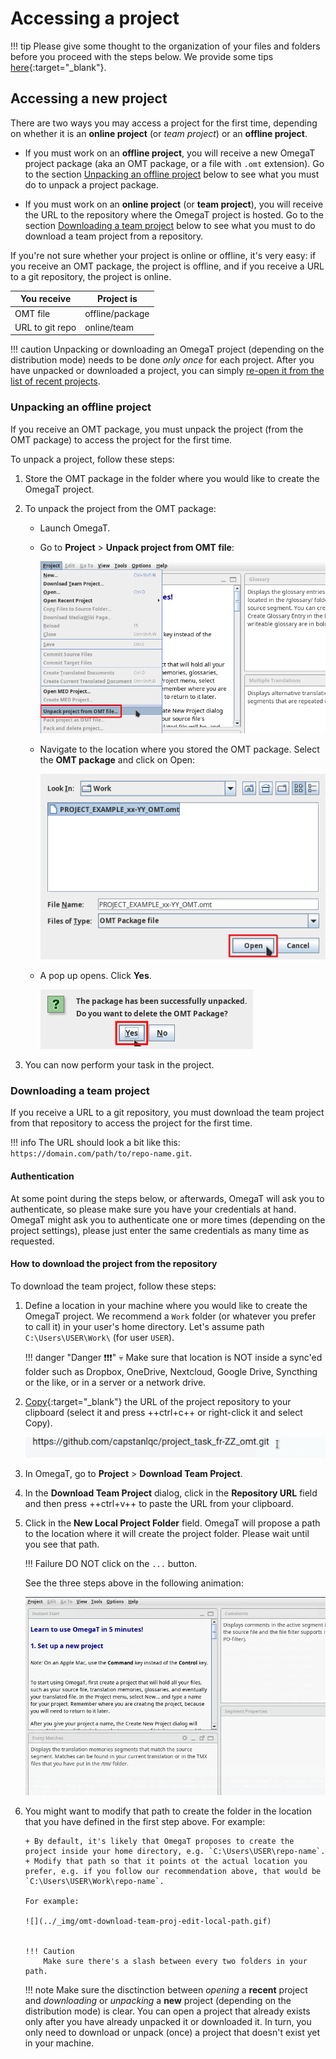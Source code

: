 # Accessing a project

<!-- prettier-ignore -->
!!! tip
    Please give some thought to the organization of your files and folders before you proceed with the steps below. We provide some tips [here](../../misc/tips/#file-organization){:target="\_blank"}.

<!-- @todo: add file organization tips -->

## Accessing a new project

There are two ways you may access a project for the first time, depending on whether it is an **online project** (or _team project_) or an **offline project**.

- If you must work on an **offline project**, you will receive a new OmegaT project package (aka an OMT package, or a file with `.omt` extension). Go to the section [Unpacking an offline project](#unpacking-an-offline-project) below to see what you must do to unpack a project package.

- If you must work on an **online project** (or **team project**), you will receive the URL to the repository where the OmegaT project is hosted. Go to the section [Downloading a team project](#downloading-a-team-project) below to see what you must to do download a team project from a repository.

If you're not sure whether your project is online or offline, it's very easy: if you receive an OMT package, the project is offline, and if you receive a URL to a git repository, the project is online.

| You receive     | Project is      |
| --------------- | --------------- |
| OMT file        | offline/package |
| URL to git repo | online/team     |

<!-- prettier-ignore -->
!!! caution
    Unpacking or downloading an OmegaT project (depending on the distribution mode) needs to be done _only once_ for each project. After you have unpacked or downloaded a project, you can simply [re-open it from the list of recent projects](re-opening-an-existing-project).

<!-- @todo: " If you unpack the OMT file again, you might overwrite your changes and lose your work." to be tested... -->

### Unpacking an offline project

If you receive an OMT package, you must unpack the project (from the OMT package) to access the project for the first time.

To unpack a project, follow these steps:

1. Store the OMT package in the folder where you would like to create the OmegaT project.<!-- @todo: tips on file organization -->

2. To unpack the project from the OMT package:

   - Launch OmegaT.

   - Go to **Project** > **Unpack project from OMT file**:<!-- @todo: update screenshot -->

     ![](../_img/01_import_omt_package.png)
       <!-- @todo: update screenshot, current version -->

       <!-- ![](../_img/01_import_omt_package.jpg){ align=right } -->

   - Navigate to the location where you stored the OMT package. Select the **OMT package** and click on Open:

     ![](../_img/02_open_omt_package.png)

   - A pop up opens. Click **Yes**.

     ![](../_img/03_delete_original_package.png)

3. You can now perform your task in the project.

### Downloading a team project

If you receive a URL to a git repository, you must download the team project from that repository to access the project for the first time.

<!-- prettier-ignore -->
!!! info
    The URL should look a bit like this: `https://domain.com/path/to/repo-name.git`.

#### Authentication

At some point during the steps below, or afterwards, OmegaT will ask you to authenticate, so please make sure you have your credentials at hand. OmegaT might ask you to authenticate one or more times (depending on the project settings), please just enter the same credentials as many time as requested.

#### How to download the project from the repository

To download the team project, follow these steps:

1.  Define a location in your machine where you would like to create the OmegaT project. We recommend a `Work` folder (or whatever you prefer to call it) in your user's home directory. Let's assume path `C:\Users\USER\Work\` (for user `USER`).

    !!! danger "Danger ❗❗❗"
    💀
    Make sure that location is NOT inside a sync'ed folder such as Dropbox, OneDrive, Nextcloud, Google Drive, Syncthing or the like, or in a server or a network drive.

2.  [Copy](../../tips/#how-to-copy-paste-a-url){:target="\_blank"} the URL of the project repository to your clipboard (select it and press ++ctrl+c++ or right-click it and select Copy).

    ![](../_img/copy-url.gif)

3.  In OmegaT, go to **Project** > **Download Team Project**.
    <!-- @todo: update screenshot -->
    <!-- ![](../_img/download-team-project.png) -->

    <!-- That will open the **Download Team Project** dialog. -->
    <!-- ![](../_img/download-git-dialog.png) -->

4.  In the **Download Team Project** dialog, click in the **Repository URL** field and then press ++ctrl+v++ to paste the URL from your clipboard.

5.  Click in the **New Local Project Folder** field. OmegaT will propose a path to the location where it will create the project folder. Please wait until you see that path.

    !!! Failure
    DO NOT click on the `...` button.

    <!-- ![](../_img/download-git-dialog-default-values.png) -->
    <!-- ![](../_img/download-team-project.gif) -->

    See the three steps above in the following animation:

    ![](../_img/omt-download-team-proj-up-to-local-path.gif)

6.  You might want to modify that path to create the folder in the location that you have defined in the first step above. For example:

        + By default, it's likely that OmegaT proposes to create the project inside your home directory, e.g. `C:\Users\USER\repo-name`.
        + Modify that path so that it points ot the actual location you prefer, e.g. if you follow our recommendation above, that would be `C:\Users\USER\Work\repo-name`.

        For example:

        ![](../_img/omt-download-team-proj-edit-local-path.gif)


        !!! Caution
            Make sure there's a slash between every two folders in your path.

    <!-- To do that:
    
        + Copy the path to the location where you want to create the project, e.g. `C:/Work/`. 
        ![](../_img/download-git-dialog-copy-path.gif)
        + Then, in the **New Local Project Folder** field, select the part of the path up to the slash before the project folder and delete it.
        + Then, press ++ctrl+v++ to paste your path in replacement of the deleted part. 
        ![](../_img/download-git-dialog-update-path.gif)
        !!! Caution
            Make sure there's a slash between the path that you paste and the project folder name.

-->

## Closing the project

When you are done working for the day, quit OmegaT (++ctrl+q++).

## Re-opening an existing project

After you have received and opened a project for the first time, the project exists in your machine and OmegaT will remember it.

The next times you want to access the project in OmegaT, go to **Project** > **Open Recent Project**. The project you were working on will appear in the list:

![](../_img/04_open_recent_project.jpg)

<!-- prettier-ignore -->
!!! note
    Make sure the disctinction between _opening_ a **recent** project and _downloading_ or _unpacking_ a **new** project (depending on the distribution mode) is clear. You can open a project that already exists only after you have already unpacked it or downloaded it. In turn, you only need to download or unpack (once) a project that doesn't exist yet in your machine.
